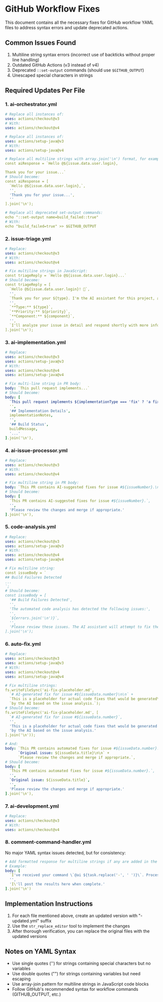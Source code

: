 # GitHub Workflow Fixes

This document contains all the necessary fixes for GitHub workflow YAML files to address syntax errors and update deprecated actions.

## Common Issues Found

1. Multiline string syntax errors (incorrect use of backticks without proper line handling)
2. Outdated GitHub Actions (v3 instead of v4)
3. Deprecated `::set-output` commands (should use `$GITHUB_OUTPUT`)
4. Unescaped special characters in strings

## Required Updates Per File

### 1. ai-orchestrator.yml
```yaml
# Replace all instances of:
uses: actions/checkout@v3
# With:
uses: actions/checkout@v4

# Replace all instances of:
uses: actions/setup-java@v3
# With:
uses: actions/setup-java@v4

# Replace all multiline strings with array.join('\n') format, for example:
const aiResponse = `Hello @${issue.data.user.login},

Thank you for your issue...`
# Should become:
const aiResponse = [
  `Hello @${issue.data.user.login},`,
  '',
  'Thank you for your issue...',
  ''
].join('\n');

# Replace all deprecated set-output commands:
echo "::set-output name=build_failed::true"
# With:
echo "build_failed=true" >> $GITHUB_OUTPUT
```

### 2. issue-triage.yml
```yaml
# Replace:
uses: actions/checkout@v3
# With:
uses: actions/checkout@v4

# Fix multiline strings in JavaScript:
const triageReply = `Hello @${issue.data.user.login}...`
# Should become:
const triageReply = [
  `Hello @${issue.data.user.login}! 👋`,
  '',
  `Thank you for your ${type}. I'm the AI assistant for this project, and I've automatically triaged this issue.`,
  '',
  `**Type:** ${type}`,
  `**Priority:** ${priority}`,
  `**Component:** ${component}`,
  '',
  `I'll analyze your issue in detail and respond shortly with more information. If you have any additional details to share in the meantime, please add them as a comment.`
].join('\n');
```

### 3. ai-implementation.yml
```yaml
# Replace:
uses: actions/checkout@v3
uses: actions/setup-java@v3
# With:
uses: actions/checkout@v4
uses: actions/setup-java@v4

# Fix multi-line string in PR body:
body: `This pull request implements...`
# Should become:
body: [
  `This pull request implements ${implementationType === 'fix' ? 'a fix for' : implementationType === 'feature' ? 'the feature requested in' : implementationType === 'refactor' ? 'the refactoring requested in' : 'the improvements requested in'} issue #${issueNumber}.`,
  '',
  '## Implementation Details',
  implementationNotes,
  '',
  '## Build Status',
  buildMessage,
  '...'
].join('\n'),
```

### 4. ai-issue-processor.yml
```yaml
# Replace:
uses: actions/checkout@v3
# With:
uses: actions/checkout@v4

# Fix multiline string in PR body:
body: `This PR contains AI-suggested fixes for issue #${issueNumber}.\n\nPlease review the changes and merge if appropriate.`,
# Should become:
body: [
  `This PR contains AI-suggested fixes for issue #${issueNumber}.`,
  '',
  'Please review the changes and merge if appropriate.'
].join('\n'),
```

### 5. code-analysis.yml
```yaml
# Replace:
uses: actions/checkout@v3
uses: actions/setup-java@v3
# With:
uses: actions/checkout@v4
uses: actions/setup-java@v4

# Fix multiline string:
const issueBody = `
## Build Failures Detected
...
`;
# Should become:
const issueBody = [
  '## Build Failures Detected',
  '',
  'The automated code analysis has detected the following issues:',
  '',
  `${errors.join('\n')}`,
  '',
  'Please review these issues. The AI assistant will attempt to fix these automatically.'
].join('\n');
```

### 6. auto-fix.yml
```yaml
# Replace:
uses: actions/checkout@v3
uses: actions/setup-java@v3
# With:
uses: actions/checkout@v4
uses: actions/setup-java@v4

# Fix multiline strings:
fs.writeFileSync('ai-fix-placeholder.md', 
  `# AI-generated fix for issue #${issueData.number}\n\n` +
  `This is a placeholder for actual code fixes that would be generated\n` +
  `by the AI based on the issue analysis.`);
# Should become:
fs.writeFileSync('ai-fix-placeholder.md', [
  `# AI-generated fix for issue #${issueData.number}`,
  '',
  'This is a placeholder for actual code fixes that would be generated',
  'by the AI based on the issue analysis.'
].join('\n'));

# And:
body: `This PR contains automated fixes for issue #${issueData.number}.\n\n` +
      `Original issue: ${issueData.title}\n\n` +
      `Please review the changes and merge if appropriate.`,
# Should become:
body: [
  `This PR contains automated fixes for issue #${issueData.number}.`,
  '',
  `Original issue: ${issueData.title}`,
  '',
  'Please review the changes and merge if appropriate.'
].join('\n'),
```

### 7. ai-development.yml
```yaml
# Replace:
uses: actions/checkout@v3
# With:
uses: actions/checkout@v4
```

### 8. comment-command-handler.yml
No major YAML syntax issues detected, but for consistency:
```yaml
# Add formatted response for multiline strings if any are added in the future
# Example:
body: [
  `I've received your command \`@ai ${task.replace('-', ' ')}\`. Processing now...`,
  '',
  'I\'ll post the results here when complete.'
].join('\n')
```

## Implementation Instructions

1. For each file mentioned above, create an updated version with "-updated.yml" suffix
2. Use the `str_replace_editor` tool to implement the changes
3. After thorough verification, you can replace the original files with the updated versions

## Notes on YAML Syntax

- Use single quotes ('') for strings containing special characters but no variables
- Use double quotes ("") for strings containing variables but need escaping
- Use array-join pattern for multiline strings in JavaScript code blocks
- Follow GitHub's recommended syntax for workflow commands (GITHUB_OUTPUT, etc.)